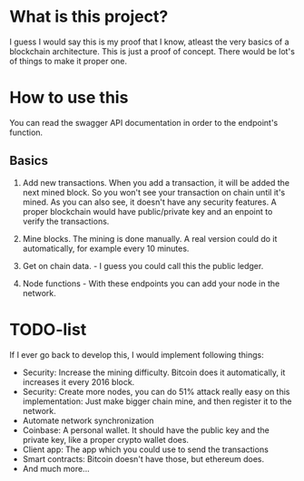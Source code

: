 # What is this project?
I guess I would say this is my proof that I know, atleast the very basics of a blockchain architecture.
This is just a proof of concept. There would be lot's of things to make it proper one.

# How to use this
You can read the swagger API documentation in order to the endpoint's function.

## Basics
1. Add new transactions. When you add a transaction, it will be added the next mined block. 
So you won't see your transaction on chain until it's mined. 
As you can also see, it doesn't have any security features. A proper blockchain would have public/private key and an enpoint to verify the transactions.

2. Mine blocks. The mining is done manually. 
A real version could do it automatically, for example every 10 minutes.

3. Get on chain data. - I guess you could call this the public ledger.

4. Node functions - With these endpoints you can add your node in the network.


# TODO-list
If I ever go back to develop this, I would implement following things:
 - Security: Increase the mining difficulty. Bitcoin does it automatically, it increases it every 2016 block.
 - Security: Create more nodes, you can do 51% attack really easy on this implementation:
     Just make bigger chain mine, and then register it to the network.
 - Automate network synchronization
 - Coinbase: A personal wallet. 
 It should have the public key and the private key, like a proper crypto wallet does.
 - Client app: The app which you could use to send the transactions
 - Smart contracts: Bitcoin doesn't have those, but ethereum does.
 - And much more...